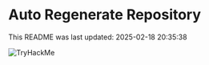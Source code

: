 # Auto Regenerate Repository

This README was last updated: 2025-02-18 20:35:38

 ![TryHackMe](https://tryhackme.com/badge/533634)